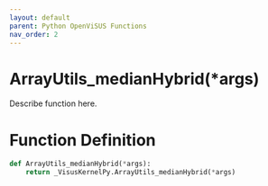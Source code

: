 ```yaml
---
layout: default
parent: Python OpenViSUS Functions
nav_order: 2
---
```


# ArrayUtils_medianHybrid(*args)

Describe function here.

# Function Definition

```python
def ArrayUtils_medianHybrid(*args):
    return _VisusKernelPy.ArrayUtils_medianHybrid(*args)
```